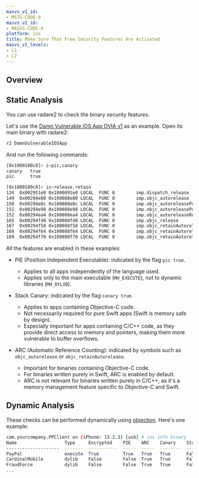 ```yaml
---
masvs_v1_id:
- MSTG-CODE-9
masvs_v2_id:
- MASVS-CODE-4
platform: ios
title: Make Sure That Free Security Features Are Activated
masvs_v1_levels:
- L1
- L2
---
```


## Overview

## Static Analysis

You can use radare2 to check the binary security features.

Let's use the [Damn Vulnerable iOS App DVIA v1](https://github.com/prateek147/DVIA/) as an example. Open its main binary with radare2:

```bash
r2 DamnVulnerableIOSApp
```

And run the following commands:

```bash
[0x1000180c8]> i~pic,canary
canary   true
pic      true
```

```bash
[0x1000180c8]> is~release,retain
124  0x002951e0 0x1000891e0 LOCAL  FUNC 0        imp.dispatch_release
149  0x00294e80 0x100088e80 LOCAL  FUNC 0        imp.objc_autorelease
150  0x00294e8c 0x100088e8c LOCAL  FUNC 0        imp.objc_autoreleasePoolPop
151  0x00294e98 0x100088e98 LOCAL  FUNC 0        imp.objc_autoreleasePoolPush
152  0x00294ea4 0x100088ea4 LOCAL  FUNC 0        imp.objc_autoreleaseReturnValue
165  0x00294f40 0x100088f40 LOCAL  FUNC 0        imp.objc_release
167  0x00294f58 0x100088f58 LOCAL  FUNC 0        imp.objc_retainAutorelease
168  0x00294f64 0x100088f64 LOCAL  FUNC 0        imp.objc_retainAutoreleaseReturnValue
169  0x00294f70 0x100088f70 LOCAL  FUNC 0        imp.objc_retainAutoreleasedReturnValue
```

All the features are enabled in these examples:

- PIE (Position Independent Executable): indicated by the flag `pic true`.
    - Applies to all apps independently of the language used.
    - Applies only to the main executable (`MH_EXECUTE`), not to dynamic libraries (`MH_DYLIB`).

- Stack Canary: indicated by the flag `canary true`.
    - Applies to apps containing Objective-C code.
    - Not necessarily required for pure Swift apps (Swift is memory safe by design).
    - Especially important for apps containing C/C++ code, as they provide direct access to memory and pointers, making them more vulnerable to buffer overflows.

- ARC (Automatic Reference Counting): indicated by symbols such as `objc_autorelease` or `objc_retainAutorelease`.
    - Important for binaries containing Objective-C code.
    - For binaries written purely in Swift, ARC is enabled by default.
    - ARC is not relevant for binaries written purely in C/C++, as it's a memory management feature specific to Objective-C and Swift.

## Dynamic Analysis

These checks can be performed dynamically using [objection](../../../Document/0x08a-Testing-Tools.md#objection). Here's one example:

```bash
com.yourcompany.PPClient on (iPhone: 13.2.3) [usb] # ios info binary
Name                  Type     Encrypted    PIE    ARC    Canary    Stack Exec    RootSafe
--------------------  -------  -----------  -----  -----  --------  ------------  ----------
PayPal                execute  True         True   True   True      False         False
CardinalMobile        dylib    False        False  True   True      False         False
FraudForce            dylib    False        False  True   True      False         False
...
```
